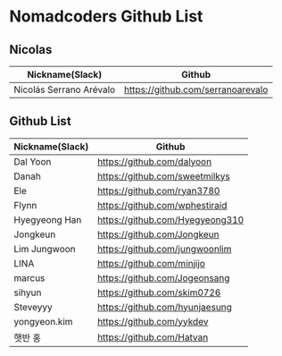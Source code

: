# Nomadcoders Github List

## Nicolas

| Nickname(Slack)         | Github                            |
| ----------------------- | --------------------------------- |
| Nicolás Serrano Arévalo | https://github.com/serranoarevalo |

## Github List

| Nickname(Slack) | Github                          |
| --------------- | ------------------------------- |
| Dal Yoon        | https://github.com/dalyoon      |
| Danah           | https://github.com/sweetmilkys  |
| Ele             | https://github.com/ryan3780     |
| Flynn           | https://github.com/wphestiraid  |
| Hyegyeong Han   | https://github.com/Hyegyeong310 |
| Jongkeun        | https://github.com/Jongkeun     |
| Lim Jungwoon    | https://github.com/jungwoonlim  |
| LINA            | https://github.com/minjijo      |
| marcus          | https://github.com/Jogeonsang   |
| sihyun          | https://github.com/skim0726     |
| Steveyyy        | https://github.com/hyunjaesung  |
| yongyeon.kim    | https://github.com/yykdev       |
| 햇반 홍         | https://github.com/Hatvan       |
